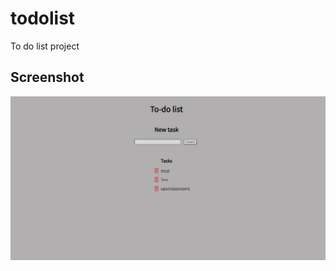 # todolist
To do list project

## Screenshot
![screenshot](https://raw.githubusercontent.com/sylvainjeanpierre/todolist/main/public/todolist.jpg)
